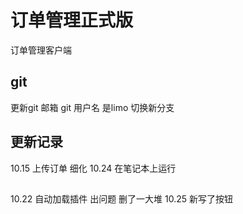 # 订单管理正式版

订单管理客户端

## git

更新git 邮箱 git 用户名 是limo
切换新分支

## 更新记录
10.15 上传订单 细化
10.24 在笔记本上运行

##
10.22 自动加载插件 出问题 删了一大堆
10.25 新写了按钮


